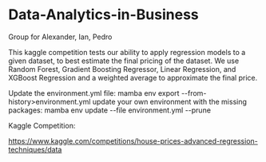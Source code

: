 # Data-Analytics-in-Business
Group for Alexander, Ian, Pedro

This kaggle competition tests our ability to apply regression models to a given dataset, to best estimate the final pricing of the dataset. We use Random Forest, Gradient Boosting Regressor, Linear Regression, and XGBoost Regression and a weighted average to approximate the final price. 

Update the environment.yml file: mamba env export --from-history>environment.yml
update your own environment with the missing packages: mamba env update --file environment.yml --prune

Kaggle Competition:

https://www.kaggle.com/competitions/house-prices-advanced-regression-techniques/data


